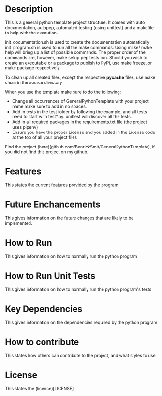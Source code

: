 # Description
This is a general python template project structure. It comes with auto
documentation, autopep, automated testing (using unittest) and a makefile
to help with the execution.

init_documentation.sh is used to create the documentation automatically
init_program.sh is used to run all the make commands. Using make/ make help
will bring up a list of possible commands. The proper order of the commands are,
however, make setup pep tests run. Should you wish to create an executable
or a package to publish to PyPi, use make freeze, or make package respectively.

To clean up all created files, except the respective __pycache__ files, use
make clean in the source directory

When you use the template make sure to do the following:
 - Change all occurrences of GeneralPythonTemplate with your project name
    make sure to add in no spaces.
 - Add in tests in the test folder by following the example, and all tests
    need to start with test*.py. unittest will discover all the tests.
 - Add in all required packages in the requirements.txt file (the project
    uses pipenv)
 - Ensure you have the proper License and you added in the License code at the
    top of all your project files

Find the project (here)[github.com/BenrickSmit/GeneralPythonTemplate], if you did not find this project on my github.

# Features
This states the current features provided by the program

# Future Enchancements
This gives information on the future changes that are likely to be implemented.

# How to Run
This gives information on how to normally run the python program

# How to Run Unit Tests
This gives information on how to normally run the python program's tests

# Key Dependencies
This gives information on the dependencies required by the python program

# How to contribute
This states how others can contribute to the project, and what styles to use

# License
This states the (licence)[LICENSE]

